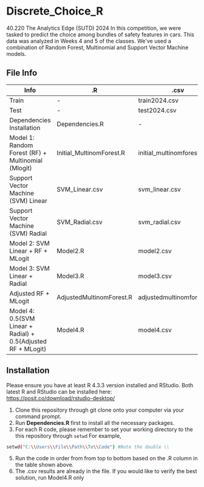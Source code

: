 # Discrete_Choice_R
40.220 The Analytics Edge (SUTD) 2024 
In this competition, we were tasked to predict the choice among bundles of safety features in cars. This data was analyzed in Weeks 4 and 5 of the classes.
We've used a combination of Random Forest, Multinomial and Support Vector Machine models.

## File Info

| Info                                                          | .R                       | .csv                       |
|---------------------------------------------------------------|--------------------------|----------------------------|
| Train                                                         | -                        | train2024.csv              |
| Test                                                          | -                        | test2024.csv               |
| Dependencies Installation                                     | Dependencies.R           | -                          |
| Model 1: Random Forest (RF) + Multinomial (Mlogit)            | Initial_MultinomForest.R | initial_multinomforest.csv |
| Support Vector Machine (SVM) Linear                           | SVM_Linear.csv           | svm_linear.csv             |
| Support Vector Machine (SVM) Radial                           | SVM_Radial.csv           | svm_radial.csv             |
| Model 2: SVM Linear + RF + MLogit                             | Model2.R                 | model2.csv                 |
| Model 3: SVM Linear + Radial                                  | Model3.R                 | model3.csv                 |
| Adjusted RF + MLogit                                          | AdjustedMultinomForest.R | adjustedmultinomforest.csv |
| Model 4: 0.5(SVM Linear + Radial) + 0.5(Adjusted RF + MLogit) | Model4.R                 | model4.csv                 |

## Installation

Please ensure you have at least R 4.3.3 version installed and RStudio.
Both latest R and RStudio can be installed here: https://posit.co/download/rstudio-desktop/

1. Clone this repository through git clone onto your computer via your command prompt.
2. Run **Dependencies.R** first to install all the necessary packages.
3. For each R code, please remember to set your working directory to the this repository through `setwd`
For example,
```bash
setwd("C:\\Users\\File\\Path\\To\\Code") #Note the double \\
```
5. Run the code in order from from top to bottom based on the .R column in the table shown above.
6. The .csv results are already in the file. If you would like to verify the best solution, run Model4.R only
